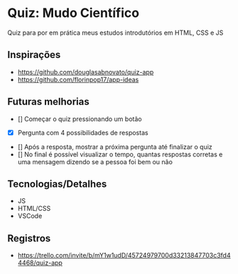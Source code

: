 # Quiz: Mudo Científico
Quiz para por em prática meus estudos introdutórios em HTML, CSS e JS


## Inspirações
- https://github.com/douglasabnovato/quiz-app
- https://github.com/florinpop17/app-ideas 


## Futuras melhorias
- [] Começar o quiz pressionando um botão
- [x] Pergunta com 4 possibilidades de respostas
- [] Após a resposta, mostrar a próxima pergunta até finalizar o quiz
- [] No final é possível visualizar o tempo, quantas respostas corretas e uma mensagem dizendo se a pessoa foi bem ou não


## Tecnologias/Detalhes
- JS
- HTML/CSS
- VSCode


## Registros
- https://trello.com/invite/b/mY1w1udD/45724979700d33213847703c3fd44468/quiz-app

